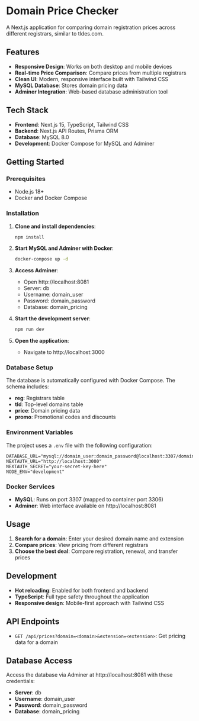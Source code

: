 # Domain Price Checker

A Next.js application for comparing domain registration prices across different registrars, similar to tldes.com.

## Features

- **Responsive Design**: Works on both desktop and mobile devices
- **Real-time Price Comparison**: Compare prices from multiple registrars
- **Clean UI**: Modern, responsive interface built with Tailwind CSS
- **MySQL Database**: Stores domain pricing data
- **Adminer Integration**: Web-based database administration tool

## Tech Stack

- **Frontend**: Next.js 15, TypeScript, Tailwind CSS
- **Backend**: Next.js API Routes, Prisma ORM
- **Database**: MySQL 8.0
- **Development**: Docker Compose for MySQL and Adminer

## Getting Started

### Prerequisites

- Node.js 18+ 
- Docker and Docker Compose

### Installation

1. **Clone and install dependencies**:
   ```bash
   npm install
   ```

2. **Start MySQL and Adminer with Docker**:
   ```bash
   docker-compose up -d
   ```

3. **Access Adminer**:
   - Open http://localhost:8081
   - Server: db
   - Username: domain_user
   - Password: domain_password
   - Database: domain_pricing

4. **Start the development server**:
   ```bash
   npm run dev
   ```

5. **Open the application**:
   - Navigate to http://localhost:3000

### Database Setup

The database is automatically configured with Docker Compose. The schema includes:

- **reg**: Registrars table
- **tld**: Top-level domains table
- **price**: Domain pricing data
- **promo**: Promotional codes and discounts

### Environment Variables

The project uses a `.env` file with the following configuration:

```env
DATABASE_URL="mysql://domain_user:domain_password@localhost:3307/domain_pricing"
NEXTAUTH_URL="http://localhost:3000"
NEXTAUTH_SECRET="your-secret-key-here"
NODE_ENV="development"
```

### Docker Services

- **MySQL**: Runs on port 3307 (mapped to container port 3306)
- **Adminer**: Web interface available on http://localhost:8081

## Usage

1. **Search for a domain**: Enter your desired domain name and extension
2. **Compare prices**: View pricing from different registrars
3. **Choose the best deal**: Compare registration, renewal, and transfer prices

## Development

- **Hot reloading**: Enabled for both frontend and backend
- **TypeScript**: Full type safety throughout the application
- **Responsive design**: Mobile-first approach with Tailwind CSS

## API Endpoints

- `GET /api/prices?domain=<domain>&extension=<extension>`: Get pricing data for a domain

## Database Access

Access the database via Adminer at http://localhost:8081 with these credentials:
- **Server**: db
- **Username**: domain_user
- **Password**: domain_password
- **Database**: domain_pricing